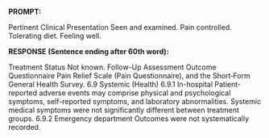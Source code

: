 **PROMPT:**

Pertinent Clinical Presentation  Seen and examined. Pain controlled. Tolerating diet. Feeling well. 

**RESPONSE (Sentence ending after 60th word):**

Treatment Status Not known. Follow-Up Assessment Outcome Questionnaire Pain Relief Scale (Pain Questionnaire), and the Short‐Form General Health Survey. 6.9 Systemic (Health)  6.9.1 In-hospital  Patient-reported adverse events may comprise physical and psychological symptoms, self-reported symptoms, and laboratory abnormalities. Systemic medical symptoms were not significantly different between treatment groups. 6.9.2 Emergency department  Outcomes were not systematically recorded. 